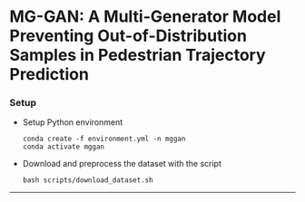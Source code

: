 # MG-GAN: A Multi-Generator Model Preventing Out-of-Distribution Samples in Pedestrian Trajectory Prediction

### Setup

* Setup Python environment 
    ```
    conda create -f environment.yml -n mggan
    conda activate mggan
    ```


* Download and preprocess the dataset with the script
    ```
    bash scripts/download_dataset.sh
    ```

---